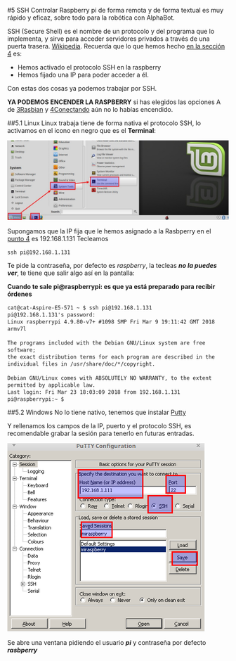 #5 SSH
Controlar Raspberry pi de forma remota y de forma textual es muy rápido y eficaz, sobre todo para la robótica con AlphaBot.

SSH (Secure Shell) es el nombre de un protocolo y del programa que lo implementa, y sirve para acceder servidores privados a través de una puerta trasera. [Wikipedia](https://es.wikipedia.org/wiki/Secure_Shell).
Recuerda que lo que hemos hecho [en la sección 4](/4-primera-comunicacion.md) es:
* Hemos activado el protocolo SSH en la raspberry
* Hemos fijado una IP para poder acceder a él.

Con estas dos cosas ya podemos trabajar por SSH.

**YA PODEMOS ENCENDER LA RASPBERRY** si has elegidos las opciones A de [3Rasbian](/3-raspbian.md) y [4Conectando](/4-primera-comunicacion.md) aún no lo habías encendido.

##5.1 Linux
Linux trabaja tiene de forma nativa el protocolo SSH, lo activamos en el icono en negro que es el **Terminal**:

![](/assets/terminal-where.jpg)

Supongamos que la IP fija que le hemos asignado a la Rasbperry en el [punto 4](/4-primera-comunicacion.md) es 192.168.1.131 Tecleamos
```
ssh pi@192.168.1.131

```
Te pide la contraseña, por defecto es _raspberry_, la tecleas **_no la puedes ver_**, te tiene que salir algo así en la pantalla:

**Cuando te sale pi@raspberrypi: es que ya está preparado para recibir órdenes**


```
cat@cat-Aspire-E5-571 ~ $ ssh pi@192.168.1.131
pi@192.168.1.131's password: 
Linux raspberrypi 4.9.80-v7+ #1098 SMP Fri Mar 9 19:11:42 GMT 2018 armv7l

The programs included with the Debian GNU/Linux system are free software;
the exact distribution terms for each program are described in the
individual files in /usr/share/doc/*/copyright.

Debian GNU/Linux comes with ABSOLUTELY NO WARRANTY, to the extent
permitted by applicable law.
Last login: Fri Mar 23 18:03:09 2018 from 192.168.1.131
pi@raspberrypi:~ $ 

```
##5.2 Windows
No lo tiene nativo, tenemos que instalar [Putty](https://www.putty.org/)

Y rellenamos los campos de la IP, puerto y el protocolo SSH, es recomendable grabar la sesión para tenerlo en futuras entradas.

![](/assets/Selection_043.png)

Se abre una ventana pidiendo el usuario **_pi_** y contraseña por defecto **_rasbperry_**


